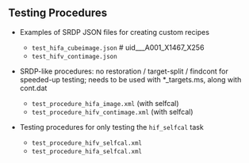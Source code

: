 
## Testing Procedures

* Examples of SRDP JSON files for creating custom recipes
  * `test_hifa_cubeimage.json` # uid___A001_X1467_X256
  * `test_hifv_contimage.json`

* SRDP-like procedures: no restoration / target-split / findcont for speeded-up testing; needs to be used with *_targets.ms, along with cont.dat
  * `test_procedure_hifa_image.xml` (with selfcal)
  * `test_procedure_hifv_contimage.xml` (with selfcal)

* Testing procedures for only testing the `hif_selfcal` task
  * `test_procedure_hifv_selfcal.xml`
  * `test_procedure_hifa_selfcal.xml`

